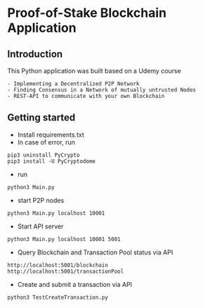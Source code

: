 # Proof-of-Stake Blockchain Application

## Introduction
This Python application was built based on a Udemy course

```
- Implementing a Decentralized P2P Network
- Finding Consensus in a Network of mutually untrusted Nodes
- REST-API to communicate with your own Blockchain
```

## Getting started

- Install requirements.txt
- In case of error, run
```
pip3 uninstall PyCrypto
pip3 install -U PyCryptodome
```
- run 
```
python3 Main.py
```

- start P2P nodes
```
python3 Main.py localhost 10001
```

- Start API server
```
python3 Main.py localhost 10001 5001
```
- Query Blockchain and Transaction Pool status via API 
```
http://localhost:5001/blockchain
http://localhost:5001/transactionPool
```
- Create and submit a transaction via API
```
python3 TestCreateTransaction.py
```